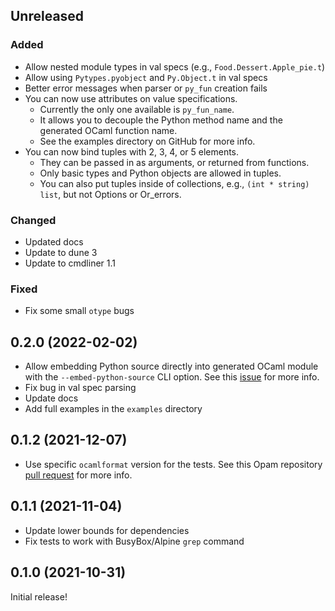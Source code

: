 ## Unreleased

### Added

- Allow nested module types in val specs (e.g., `Food.Dessert.Apple_pie.t`)
- Allow using `Pytypes.pyobject` and `Py.Object.t` in val specs
- Better error messages when parser or `py_fun` creation fails
- You can now use attributes on value specifications.
  - Currently the only one available is `py_fun_name`.
  - It allows you to decouple the Python method name and the generated OCaml function name.
  - See the examples directory on GitHub for more info.
- You can now bind tuples with 2, 3, 4, or 5 elements.
  - They can be passed in as arguments, or returned from functions.
  - Only basic types and Python objects are allowed in tuples.
  - You can also put tuples inside of collections, e.g., `(int * string) list`, but not Options or Or_errors.

### Changed

- Updated docs
- Update to dune 3
- Update to cmdliner 1.1

### Fixed

- Fix some small `otype` bugs

## 0.2.0 (2022-02-02)

- Allow embedding Python source directly into generated OCaml module with the `--embed-python-source` CLI option. See this [issue](https://github.com/mooreryan/ocaml_python_bindgen/issues/5) for more info.
- Fix bug in val spec parsing
- Update docs
- Add full examples in the `examples` directory

## 0.1.2 (2021-12-07)

- Use specific `ocamlformat` version for the tests. See this Opam repository [pull request](https://github.com/ocaml/opam-repository/pull/20162#issuecomment-987010684) for more info.

## 0.1.1 (2021-11-04)

- Update lower bounds for dependencies
- Fix tests to work with BusyBox/Alpine `grep` command

## 0.1.0 (2021-10-31)

Initial release!
